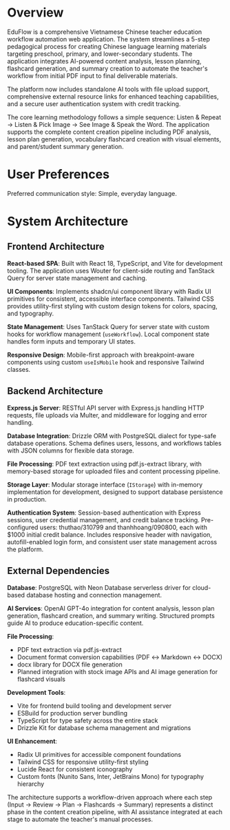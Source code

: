 # Overview

EduFlow is a comprehensive Vietnamese Chinese teacher education workflow automation web application. The system streamlines a 5-step pedagogical process for creating Chinese language learning materials targeting preschool, primary, and lower-secondary students. The application integrates AI-powered content analysis, lesson planning, flashcard generation, and summary creation to automate the teacher's workflow from initial PDF input to final deliverable materials.

The platform now includes standalone AI tools with file upload support, comprehensive external resource links for enhanced teaching capabilities, and a secure user authentication system with credit tracking.

The core learning methodology follows a simple sequence: Listen & Repeat → Listen & Pick Image → See Image & Speak the Word. The application supports the complete content creation pipeline including PDF analysis, lesson plan generation, vocabulary flashcard creation with visual elements, and parent/student summary generation.

# User Preferences

Preferred communication style: Simple, everyday language.

# System Architecture

## Frontend Architecture

**React-based SPA**: Built with React 18, TypeScript, and Vite for development tooling. The application uses Wouter for client-side routing and TanStack Query for server state management and caching.

**UI Components**: Implements shadcn/ui component library with Radix UI primitives for consistent, accessible interface components. Tailwind CSS provides utility-first styling with custom design tokens for colors, spacing, and typography.

**State Management**: Uses TanStack Query for server state with custom hooks for workflow management (`useWorkflow`). Local component state handles form inputs and temporary UI states.

**Responsive Design**: Mobile-first approach with breakpoint-aware components using custom `useIsMobile` hook and responsive Tailwind classes.

## Backend Architecture

**Express.js Server**: RESTful API server with Express.js handling HTTP requests, file uploads via Multer, and middleware for logging and error handling.

**Database Integration**: Drizzle ORM with PostgreSQL dialect for type-safe database operations. Schema defines users, lessons, and workflows tables with JSON columns for flexible data storage.

**File Processing**: PDF text extraction using pdf.js-extract library, with memory-based storage for uploaded files and content processing pipeline.

**Storage Layer**: Modular storage interface (`IStorage`) with in-memory implementation for development, designed to support database persistence in production.

**Authentication System**: Session-based authentication with Express sessions, user credential management, and credit balance tracking. Pre-configured users: thuthao/310799 and thanhhoang/090800, each with $1000 initial credit balance. Includes responsive header with navigation, autofill-enabled login form, and consistent user state management across the platform.

## External Dependencies

**Database**: PostgreSQL with Neon Database serverless driver for cloud-based database hosting and connection management.

**AI Services**: OpenAI GPT-4o integration for content analysis, lesson plan generation, flashcard creation, and summary writing. Structured prompts guide AI to produce education-specific content.

**File Processing**: 
- PDF text extraction via pdf.js-extract
- Document format conversion capabilities (PDF ↔ Markdown ↔ DOCX)
- docx library for DOCX file generation
- Planned integration with stock image APIs and AI image generation for flashcard visuals

**Development Tools**:
- Vite for frontend build tooling and development server
- ESBuild for production server bundling
- TypeScript for type safety across the entire stack
- Drizzle Kit for database schema management and migrations

**UI Enhancement**:
- Radix UI primitives for accessible component foundations
- Tailwind CSS for responsive utility-first styling
- Lucide React for consistent iconography
- Custom fonts (Nunito Sans, Inter, JetBrains Mono) for typography hierarchy

The architecture supports a workflow-driven approach where each step (Input → Review → Plan → Flashcards → Summary) represents a distinct phase in the content creation pipeline, with AI assistance integrated at each stage to automate the teacher's manual processes.